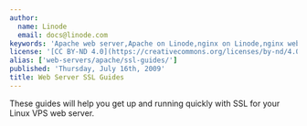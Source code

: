 ```yaml
---
author:
  name: Linode
  email: docs@linode.com
keywords: 'Apache web server,Apache on Linode,nginx on Linode,nginx web server,VPS web server,ssl,certificate'
license: '[CC BY-ND 4.0](https://creativecommons.org/licenses/by-nd/4.0)'
alias: ['web-servers/apache/ssl-guides/']
published: 'Thursday, July 16th, 2009'
title: Web Server SSL Guides
---
```


These guides will help you get up and running quickly with SSL for your Linux VPS web server.

